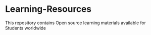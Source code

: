 # Learning-Resources
This repository contains Open source learning materials available for Students worldwide


